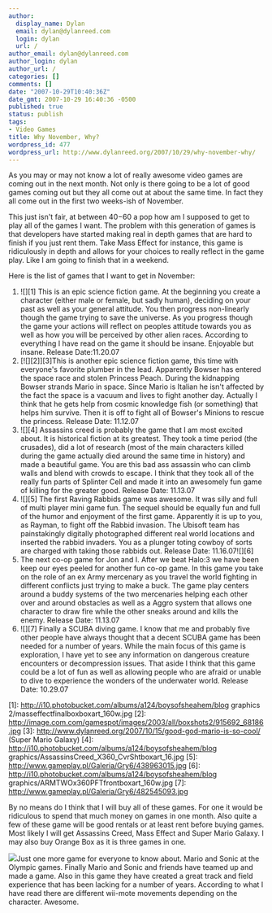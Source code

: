 ```yaml
---
author:
  display_name: Dylan
  email: dylan@dylanreed.com
  login: dylan
  url: /
author_email: dylan@dylanreed.com
author_login: dylan
author_url: /
categories: []
comments: []
date: "2007-10-29T10:40:36Z"
date_gmt: 2007-10-29 16:40:36 -0500
published: true
status: publish
tags:
- Video Games
title: Why November, Why?
wordpress_id: 477
wordpress_url: http://www.dylanreed.org/2007/10/29/why-november-why/
---
```


As you may or may not know a lot of really awesome video games are coming out in the next month. Not only is there going to be a lot of good games coming out but they all come out at about the same time. In fact they all come out in the first two weeks-ish of November. 

This just isn't fair, at between $40-$60 a pop how am I supposed to get to play all of the games I want. The problem with this generation of games is that developers have started making real in depth games that are hard to finish if you just rent them. Take Mass Effect for instance, this game is ridiculously in depth and allows for your choices to really reflect in the game play. Like I am going to finish that in a weekend.

Here is the list of games that I want to get in November:

  1. ![][1] This is an epic science fiction game. At the beginning you create a character (either male or female, but sadly human), deciding on your past as well as your general attitude. You then progress non-linearly though the game trying to save the universe. As you progress though the game your actions will reflect on peoples attitude towards you as well as how you will be perceived by other alien races. According to everything I have read on the game it should be insane. Enjoyable but insane.  Release Date:11.20.07 
  2. [![][2]][3]This is another epic science fiction game, this time with everyone's favorite plumber in the lead. Apparently Bowser has entered the space race and stolen Princess Peach. During the kidnapping Bowser strands Mario in space. Since Mario is Italian he isn't affected by the fact the space is a vacuum and lives to fight another day. Actually I think that he gets help from cosmic knowledge fish (or something) that helps him survive. Then it is off to fight all of Bowser's Minions to rescue the princess. Release Date: 11.12.07 
  3. ![][4] Assassins creed is probably the game that I am most excited about. It is historical fiction at its greatest. They took a time period (the crusades), did a lot of research (most of the main characters killed during the game actually died around the same time in history) and made a beautiful game. You are this bad ass assassin who can climb walls and blend with crowds to escape. I think that they took all of the really fun parts of Splinter Cell and made it into an awesomely fun game of killing for the greater good. Release Date: 11.13.07 
  4. ![][5] The first Raving Rabbids game was awesome. It was silly and full of multi player mini game fun. The sequel should be equally fun and full of the humor and enjoyment of the first game. Apparently it is up to you, as Rayman, to fight off the Rabbid invasion. The Ubisoft team has painstakingly digitally photographed different real world locations and inserted the rabbid invaders. You as a plunger toting cowboy of sorts are charged with taking those rabbids out. Release Date: 11.16.07![][6]
  5. The next co-op game for Jon and I. After we beat Halo:3 we have been keep our eyes peeled for another fun co-op game. In this game you take on the role of an ex Army mercenary as you travel the world fighting in different conflicts just trying to make a buck. The game play centers around a buddy systems of the two mercenaries helping each other over and around obstacles as well as a Aggro system that allows one character to draw fire while the other sneaks around and kills the enemy. Release Date: 11.13.07 
  6. ![][7] Finally a SCUBA diving game. I know that me and probably five other people have always thought that a decent SCUBA game has been needed for a number of years. While the main focus of this game is exploration, I have yet to see any information on dangerous creature encounters or decompression issues. That aside I think that this game could be a lot of fun as well as allowing people who are afraid or unable to dive to experience the wonders of the underwater world. Release Date: 10.29.07

   [1]: http://i10.photobucket.com/albums/a124/boysofsheahem/blog graphics 2/masseffectfinalboxboxart_160w.jpg
   [2]: http://image.com.com/gamespot/images/2003/all/boxshots2/915692_68186.jpg
   [3]: http://www.dylanreed.org/2007/10/15/good-god-mario-is-so-cool/ (Super Mario Galaxy)
   [4]: http://i10.photobucket.com/albums/a124/boysofsheahem/blog graphics/AssassinsCreed_X360_CvrShtboxart_16.jpg
   [5]: http://www.gameplay.pl/Galeria/Gry6/438963015.jpg
   [6]: http://i10.photobucket.com/albums/a124/boysofsheahem/blog graphics/ARMTWOx360PFTfrontboxart_160w.jpg
   [7]: http://www.gameplay.pl/Galeria/Gry6/482545093.jpg

By no means do I think that I will buy all of these games. For one it would be ridiculous to spend that much money on games in one month. Also quite a few of these game will be good rentals or at least rent before buying games. Most likely I will get Assassins Creed, Mass Effect and Super Mario Galaxy. I may also buy Orange Box as it is three games in one.

![][8]Just one more game for everyone to know about. Mario and Sonic at the Olympic games.  Finally Mario and Sonic and friends have teamed up and made a game. Also in this game they have created a great track and field experience that has been lacking for a number of years. According to what I have read there are different wii-mote movements depending on the character. Awesome.

   [8]: http://www.gameplay.pl/Galeria/Gry6/251761609.jpg

